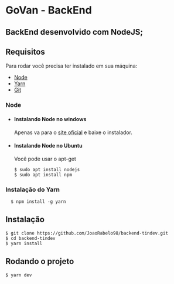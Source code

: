 # GoVan - BackEnd

BackEnd desenvolvido com NodeJS;
---
## Requisitos

Para rodar você precisa ter instalado em sua máquina: 

 - [Node](https://nodejs.org/en/)
 - [Yarn](https://yarnpkg.com/pt-BR/)
 - [Git](https://git-scm.com/downloads)

### Node
- #### Instalando Node no windows

  Apenas va para o [site oficial](https://nodejs.org/) e baixe o instalador.

- #### Instalando Node no Ubuntu

  Você pode usar o apt-get

      $ sudo apt install nodejs
      $ sudo apt install npm
      
### Instalação do Yarn

      $ npm install -g yarn
      
## Instalação

    $ git clone https://github.com/JoaoRabelo98/backend-tindev.git
    $ cd backend-tindev
    $ yarn install

## Rodando o projeto

    $ yarn dev
